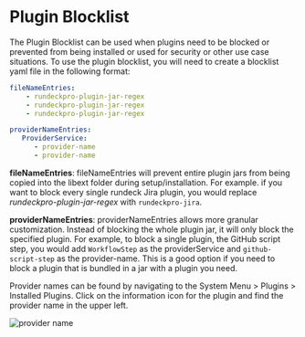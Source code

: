 # Plugin Blocklist

The Plugin Blocklist can be used when plugins need to be blocked or prevented from being installed or used for security or other use case situations.  To use the plugin blocklist, you will need to create a blocklist yaml file in the following format:

```yaml
fileNameEntries:
    - rundeckpro-plugin-jar-regex
    - rundeckpro-plugin-jar-regex
    - rundeckpro-plugin-jar-regex

providerNameEntries:
   ProviderService:
      - provider-name
      - provider-name

```

**fileNameEntries**: fileNameEntries will prevent entire plugin jars from being copied into the libext folder during setup/installation. For example. if you want to block every single rundeck Jira plugin, you would replace _rundeckpro-plugin-jar-regex_ with ```rundeckpro-jira```.

**providerNameEntries**: providerNameEntries allows more granular customization. Instead of blocking the whole plugin jar, it will only block the specified plugin. For example, to block a single plugin, the GitHub script step, you would add `WorkflowStep` as the providerService and `github-script-step` as the provider-name. This is a good option if you need to block a plugin that is bundled in a jar with a plugin you need.

Provider names can be found by navigating to the System Menu > Plugins > Installed Plugins.  Click on the information icon for the plugin and find the provider name in the upper left.

![provider name](~@assest/img/blocklist-providername.png)
